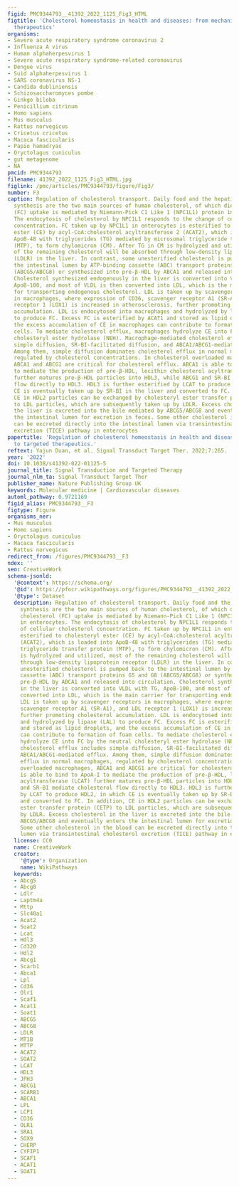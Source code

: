 ```yaml
---
figid: PMC9344793__41392_2022_1125_Fig3_HTML
figtitle: 'Cholesterol homeostasis in health and diseases: from mechanisms to targeted
  therapeutics'
organisms:
- Severe acute respiratory syndrome coronavirus 2
- Influenza A virus
- Human alphaherpesvirus 1
- Severe acute respiratory syndrome-related coronavirus
- Dengue virus
- Suid alphaherpesvirus 1
- SARS coronavirus NS-1
- Candida dubliniensis
- Schizosaccharomyces pombe
- Ginkgo biloba
- Penicillium citrinum
- Homo sapiens
- Mus musculus
- Rattus norvegicus
- Cricetus cricetus
- Macaca fascicularis
- Papio hamadryas
- Oryctolagus cuniculus
- gut metagenome
- NA
pmcid: PMC9344793
filename: 41392_2022_1125_Fig3_HTML.jpg
figlink: /pmc/articles/PMC9344793/figure/Fig3/
number: F3
caption: Regulation of cholesterol transport. Daily food and the hepatic endogenous
  synthesis are the two main sources of human cholesterol, of which dietary free cholesterol
  (FC) uptake is mediated by Niemann-Pick C1 Like 1 (NPC1L1) protein in enterocytes.
  The endocytosis of cholesterol by NPC1L1 responds to the change of cellular cholesterol
  concentration. FC taken up by NPC1L1 in enterocytes is esterified to cholesteryl
  ester (CE) by acyl-CoA:cholesterol acyltransferase 2 (ACAT2), which is loaded into
  ApoB-48 with triglycerides (TG) mediated by microsomal triglyceride transfer protein
  (MTP), to form chylomicron (CM). After TG in CM is hydrolyzed and utilized, most
  of the remaining cholesterol will be absorbed through low-density lipoprotein receptor
  (LDLR) in the liver. In contrast, some unesterified cholesterol is pumped back to
  the intestinal lumen by ATP-binding cassette (ABC) transport proteins G5 and G8
  (ABCG5/ABCG8) or synthesized into pre-β-HDL by ABCA1 and released into circulation.
  Cholesterol synthesized endogenously in the liver is converted into VLDL with TG,
  ApoB-100, and most of VLDL is then converted into LDL, which is the main carrier
  for transporting endogenous cholesterol. LDL is taken up by scavenger receptors
  in macrophages, where expression of CD36, scavenger receptor A1 (SR-A1), and LDL
  receptor 1 (LOX1) is increased in atherosclerosis, further promoting cholesterol
  accumulation. LDL is endocytosed into macrophages and hydrolyzed by lipase (LAL)
  to produce FC. Excess FC is esterified by ACAT1 and stored as lipid droplets, and
  the excess accumulation of CE in macrophages can contribute to formation of foam
  cells. To mediate cholesterol efflux, macrophages hydrolyze CE into FC by the neutral
  cholesteryl ester hydrolase (NEH). Macrophage-mediated cholesterol efflux includes
  simple diffusion, SR-BI-facilitated diffusion, and ABCA1/ABCG1-mediated efflux.
  Among them, simple diffusion dominates cholesterol efflux in normal macrophages,
  regulated by cholesterol concentrations. In cholesterol overloaded macrophages,
  ABCA1 and ABCG1 are critical for cholesterol efflux. ABCA1 is able to bind to ApoA-I
  to mediate the production of pre-β-HDL, lecithin cholesterol acyltransferase (LCAT)
  further matures pre-β-HDL particles into HDL3, while ABCG1 and SR-BI mediate cholesterol
  flow directly to HDL3. HDL3 is further esterified by LCAT to produce HDL2, in which
  CE is eventually taken up by SR-BI in the liver and converted to FC. In addition,
  CE in HDL2 particles can be exchanged by cholesteryl ester transfer protein (CETP)
  to LDL particles, which are subsequently taken up by LDLR. Excess cholesterol in
  the liver is excreted into the bile mediated by ABCG5/ABCG8 and eventually enters
  the intestinal lumen for excretion in feces. Some other cholesterol in the blood
  can be excreted directly into the intestinal lumen via transintestinal cholesterol
  excretion (TICE) pathway in enterocytes
papertitle: 'Regulation of cholesterol homeostasis in health and diseases: from mechanisms
  to targeted therapeutics.'
reftext: Yajun Duan, et al. Signal Transduct Target Ther. 2022;7:265.
year: '2022'
doi: 10.1038/s41392-022-01125-5
journal_title: Signal Transduction and Targeted Therapy
journal_nlm_ta: Signal Transduct Target Ther
publisher_name: Nature Publishing Group UK
keywords: Molecular medicine | Cardiovascular diseases
automl_pathway: 0.9721169
figid_alias: PMC9344793__F3
figtype: Figure
organisms_ner:
- Mus musculus
- Homo sapiens
- Oryctolagus cuniculus
- Macaca fascicularis
- Rattus norvegicus
redirect_from: /figures/PMC9344793__F3
ndex: ''
seo: CreativeWork
schema-jsonld:
  '@context': https://schema.org/
  '@id': https://pfocr.wikipathways.org/figures/PMC9344793__41392_2022_1125_Fig3_HTML.html
  '@type': Dataset
  description: Regulation of cholesterol transport. Daily food and the hepatic endogenous
    synthesis are the two main sources of human cholesterol, of which dietary free
    cholesterol (FC) uptake is mediated by Niemann-Pick C1 Like 1 (NPC1L1) protein
    in enterocytes. The endocytosis of cholesterol by NPC1L1 responds to the change
    of cellular cholesterol concentration. FC taken up by NPC1L1 in enterocytes is
    esterified to cholesteryl ester (CE) by acyl-CoA:cholesterol acyltransferase 2
    (ACAT2), which is loaded into ApoB-48 with triglycerides (TG) mediated by microsomal
    triglyceride transfer protein (MTP), to form chylomicron (CM). After TG in CM
    is hydrolyzed and utilized, most of the remaining cholesterol will be absorbed
    through low-density lipoprotein receptor (LDLR) in the liver. In contrast, some
    unesterified cholesterol is pumped back to the intestinal lumen by ATP-binding
    cassette (ABC) transport proteins G5 and G8 (ABCG5/ABCG8) or synthesized into
    pre-β-HDL by ABCA1 and released into circulation. Cholesterol synthesized endogenously
    in the liver is converted into VLDL with TG, ApoB-100, and most of VLDL is then
    converted into LDL, which is the main carrier for transporting endogenous cholesterol.
    LDL is taken up by scavenger receptors in macrophages, where expression of CD36,
    scavenger receptor A1 (SR-A1), and LDL receptor 1 (LOX1) is increased in atherosclerosis,
    further promoting cholesterol accumulation. LDL is endocytosed into macrophages
    and hydrolyzed by lipase (LAL) to produce FC. Excess FC is esterified by ACAT1
    and stored as lipid droplets, and the excess accumulation of CE in macrophages
    can contribute to formation of foam cells. To mediate cholesterol efflux, macrophages
    hydrolyze CE into FC by the neutral cholesteryl ester hydrolase (NEH). Macrophage-mediated
    cholesterol efflux includes simple diffusion, SR-BI-facilitated diffusion, and
    ABCA1/ABCG1-mediated efflux. Among them, simple diffusion dominates cholesterol
    efflux in normal macrophages, regulated by cholesterol concentrations. In cholesterol
    overloaded macrophages, ABCA1 and ABCG1 are critical for cholesterol efflux. ABCA1
    is able to bind to ApoA-I to mediate the production of pre-β-HDL, lecithin cholesterol
    acyltransferase (LCAT) further matures pre-β-HDL particles into HDL3, while ABCG1
    and SR-BI mediate cholesterol flow directly to HDL3. HDL3 is further esterified
    by LCAT to produce HDL2, in which CE is eventually taken up by SR-BI in the liver
    and converted to FC. In addition, CE in HDL2 particles can be exchanged by cholesteryl
    ester transfer protein (CETP) to LDL particles, which are subsequently taken up
    by LDLR. Excess cholesterol in the liver is excreted into the bile mediated by
    ABCG5/ABCG8 and eventually enters the intestinal lumen for excretion in feces.
    Some other cholesterol in the blood can be excreted directly into the intestinal
    lumen via transintestinal cholesterol excretion (TICE) pathway in enterocytes
  license: CC0
  name: CreativeWork
  creator:
    '@type': Organization
    name: WikiPathways
  keywords:
  - Abcg5
  - Abcg8
  - Ldlr
  - Laptm4a
  - Mttp
  - Slc40a1
  - Acat2
  - Soat2
  - Lcat
  - Hdl3
  - Cd320
  - Hdl2
  - Abcg1
  - Scarb1
  - Abca1
  - Lpl
  - Cd36
  - Olr1
  - Scaf1
  - Acat1
  - Soat1
  - ABCG5
  - ABCG8
  - LDLR
  - MT1B
  - MTTP
  - ACAT2
  - SOAT2
  - LCAT
  - HDL3
  - JPH3
  - ABCG1
  - SCARB1
  - ABCA1
  - LPL
  - LCP1
  - CD36
  - OLR1
  - SRA1
  - SOX9
  - CHERP
  - CYFIP1
  - SCAF1
  - ACAT1
  - SOAT1
---
```


